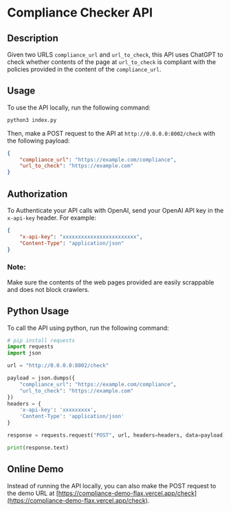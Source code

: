 # Compliance Checker API

## Description

Given two URLS ```compliance_url``` and ```url_to_check```, this API uses ChatGPT to check whether contents of the page at ```url_to_check``` is compliant with the policies provided in the content of the ```compliance_url```.

## Usage

To use the API locally, run the following command:
```python
python3 index.py
```

Then, make a POST request to the API at ```http://0.0.0.0:8002/check``` with the following payload:
```json
{
    "compliance_url": "https://example.com/compliance",
    "url_to_check": "https://example.com"
}
```

## Authorization

To Authenticate your API calls with OpenAI, send your OpenAI API key in the `x-api-key` header. For example:

```json
{
    "x-api-key": "xxxxxxxxxxxxxxxxxxxxxxxx",
    "Content-Type": "application/json"
}
```

### Note:
Make sure the contents of the web pages provided are easily scrappable and does not block crawlers.

## Python Usage

To call the API using python, run the following command:
```python
# pip install requests
import requests
import json

url = "http://0.0.0.0:8002/check"

payload = json.dumps({
    "compliance_url": "https://example.com/compliance",
    "url_to_check": "https://example.com"
})
headers = {
    'x-api-key': 'xxxxxxxxx',
    'Content-Type': 'application/json'
}

response = requests.request("POST", url, headers=headers, data=payload)

print(response.text)

```


## Online Demo

Instead of running the API locally, you can also make the POST request to the demo URL at [https://compliance-demo-flax.vercel.app/check](https://compliance-demo-flax.vercel.app/check).